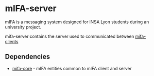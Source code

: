 # mIFA-server

mIFA is a messaging system designed for INSA Lyon students during an university project.

mifa-server contains the server used to communicated between [mifa-clients](https://github.com/TheZopo/mifa-client)

## Dependencies
* [mifa-core](https://github.com/TheZopo/mifa-core) - mIFA entities common to mIFA client and server